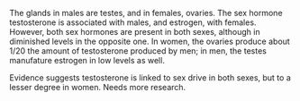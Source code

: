The glands in males are testes, and in females, ovaries. The sex hormone testosterone is associated with males, and estrogen, with females. However, both sex hormones are present in both sexes, although in diminished levels in the opposite one. In women, the ovaries produce about 1/20 the amount of testosterone produced by men; in men, the testes manufature estrogen in low levels as well.

Evidence suggests testosterone is linked to sex drive in both sexes, but to a lesser degree in women. Needs more research.